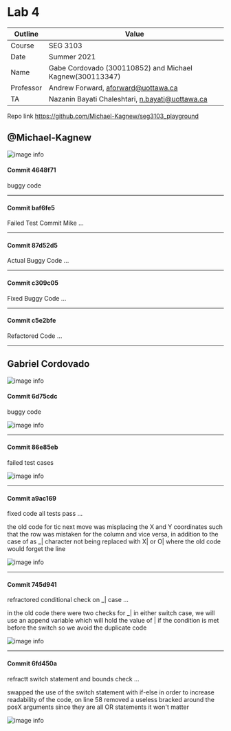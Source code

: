 # Lab 4

| Outline | Value |
| --- | --- |
| Course | SEG 3103 |
| Date | Summer 2021 |
| Name | Gabe Cordovado (300110852) and Michael Kagnew(300113347)  |
| Professor | Andrew Forward, aforward@uottawa.ca |
| TA | Nazanin Bayati Chaleshtari, n.bayati@uottawa.ca |

Repo link https://github.com/Michael-Kagnew/seg3103_playground

## @Michael-Kagnew

![image info](./assets/michael_commits.PNG)

#### Commit 4648f71
buggy code

---

#### Commit baf6fe5
Failed Test Commit Mike … 

---

#### Commit 87d52d5
Actual Buggy Code …

---

#### Commit c309c05
Fixed Buggy Code …

---

#### Commit c5e2bfe
Refactored Code …

---

## Gabriel Cordovado

![image info](./assets/gabe_commits.PNG)

#### Commit 6d75cdc
buggy code

![image info](./assets/gabe_buggy_code.PNG)

---

#### Commit 86e85eb
failed test cases

![image info](./assets/gabe_failed_test.PNG)

---

#### Commit a9ac169
fixed code all tests pass …

  the old code for tic next move was misplacing the X and Y coordinates such that the row was mistaken for the column and vice versa, in addition to the case of as   _| character not being replaced with X| or O| where the old code would forget the line

![image info](./assets/gabe_passed_test.PNG)

---

#### Commit 745d941
refractored conditional check on _| case …

  in the old code there were two checks for _| in either switch case, we will use an append  variable which will hold the value of | if the condition is met before   the switch so we avoid the duplicate code
  
![image info](./assets/gabe_ref_1.PNG)

---

#### Commit 6fd450a
refractt switch statement and bounds check …

  swapped the use of the switch statement with if-else in order to increase readability of the code, on line 58 removed a useless bracked around the posX arguments   since they are all OR statements it won't matter

![image info](./assets/gabe_ref_2.PNG)
